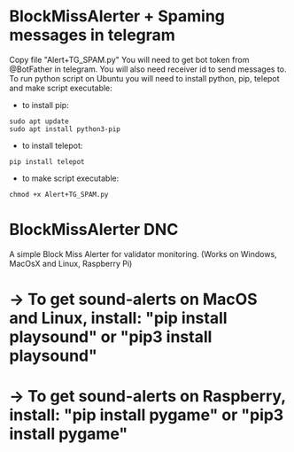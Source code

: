 # BlockMissAlerter + Spaming messages in telegram
Copy file "Alert+TG_SPAM.py"
You will need to get bot token from @BotFather in telegram. You will also need receiver id to send messages to. 
To run python script on Ubuntu you will need to install python, pip, telepot and make script executable:
- to install pip:
```
sudo apt update
sudo apt install python3-pip
```

- to install telepot:
```
pip install telepot
```
- to make script executable:

```
chmod +x Alert+TG_SPAM.py
```
# BlockMissAlerter DNC

A simple Block Miss Alerter for validator monitoring. (Works on Windows, MacOsX and Linux, Raspberry Pi)

# -> To get sound-alerts on MacOS and Linux, install: "pip install playsound" or "pip3 install playsound"  #
# -> To get sound-alerts on Raspberry, install: "pip install pygame" or "pip3 install pygame"  #
